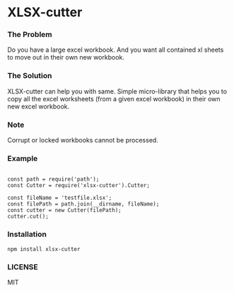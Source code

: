 # XLSX-cutter

### The Problem
Do you have a large excel workbook. And you want all contained xl sheets to move out in their own new workbook. 

### The Solution
XLSX-cutter can help you with same.
Simple micro-library that helps you to copy all the excel worksheets (from a given excel workbook) in their own new excel workbook.

### Note
Corrupt or locked workbooks cannot be processed. 

### Example
```

const path = require('path');
const Cutter = require('xlsx-cutter').Cutter;

const fileName = 'testfile.xlsx';
const filePath = path.join(__dirname, fileName);
const cutter = new Cutter(filePath);
cutter.cut();

```

### Installation
```
npm install xlsx-cutter

```

### LICENSE
MIT